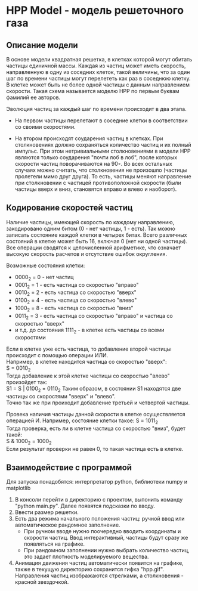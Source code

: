 # HPP Model - модель решеточного газа

## Описание модели
В основе модели квадратная решетка, в клетках которой могут обитать частицы единичной массы. Каждая из частиц может иметь скорость, направленную в одну из соседних клеток, такой величины, что за один шаг по времени частицы могут перелететь как раз в соседнюю клетку. В клетке может быть не более одной частицы с данным направлением скорости. Такая схема называется моделю HPP по первым буквам фамилий ее авторов.

Эволюция частиц за каждый шаг по времени происходит в два этапа.

- На первом частицы перелетают в соседние клетки в соответствии со своими скоростями. 

- На втором происходят соударения частиц в клетках. При столкновениях должно сохраняться количество частиц и их полный импульс. При этом нетривиальными столкновениями в модели HPP являются только соударения "почти лоб в лоб", после которых скорости частиц поворачиваются на 90◦. Во всех остальных случаях можно считать, что столкновения не произошло (частицы пролетели мимо друг друга). То есть, частицы меняют направление при столкновении с частицей противоположной скорости (были частицы вверх и вниз, становятся вправо и влево и наоборот).

## Кодирование скоростей частиц
Наличие частицы, имеющей скорость по каждому направлению, закодировано одним битом (0 - нет частицы, 1 - есть). 
Так можно записать состояние каждой клетки в четырех битах. Всего различных состояний в клетке может быть 16, включая 0 (нет ни одной частицы). Все операции сводятся к целочисленной арифметике, что означает высокую скорость расчетов и отсутствие ошибок округления.

Возможные состояния клетки:

- 0000<sub>2</sub> = 0 - нет частиц
- 0001<sub>2</sub> = 1 - есть частица со скоростью "вправо"
- 0010<sub>2</sub> = 2 - есть частица со скоростью "вверх"
- 0100<sub>2</sub> = 4 - есть частица со скоростью "влево"
- 1000<sub>2</sub> = 8 - есть частица со скоростью "вниз"
- 0011<sub>2</sub> = 3 - есть частица со скоростью "вправо" и частица со скоростью "вверх"
- и т.д. до состояния 1111<sub>2</sub> - в клетке есть частицы со всеми скоростями

Если в клетке уже есть частица, то добавление второй частицы происходит с помощью операции ИЛИ.\
Например, в клетке находится частица со скоростью "вверх":\
S = 0010<sub>2</sub>\
Тогда добавление к этой клетке частицы со скоростью "влево" произойдет так:\
S1 = S | 0100<sub>2</sub> = 0110<sub>2</sub> 
Таким образом, в состоянии S1 находятся две частицы со скоростями "вверх" и "влево".\
Точно так же при проиходит добавление третьей и четвертой частицы.

Провека наличия частицы данной скорости в клетке осуществляется операцией И.
Например, состояние клетки такое: 
S = 1011<sub>2</sub>\
Тогда проверка, есть ли в клетке частица со скоростью "вниз", будет такой:\
S & 1000<sub>2</sub> = 1000<sub>2</sub>\
Если результат проверки не равен 0, то такая частица есть в клетке.

## Взаимодействие с программой
Для запуска понадобятся: интерпретатор python, библиотеки numpy и matplotlib
1. В консоли перейти в директорию с проектом, выпонить команду "python main\.py". Далее появятся подсказки по вводу.
2. Ввести размер решетки.
3. Есть два режима начального положения частиц: ручной ввод или автоматическое рандомное заполнение. 
    - При ручном вводе нужно поочередно вводить координаты и скорости частиц. Ввод интерактивный, частицы будут сразу же появляться на графике.
    - При рандомном заполнении нужно выбрать количество частиц, это задает плотность моделируемого вещества.
4. Анимация движения частиц автоматически появится на графике, также в текущую директорию сохранится гифка "hpp.gif". Направления частиц изображаются стрелками, а столкновения - красной звездочкой. 